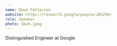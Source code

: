```yaml
---
name: Dave Patterson
website: https://research.google/people/105290/
role: Speaker
photo: dave.jpeg
---
```


Distinguished Engineer at Google
